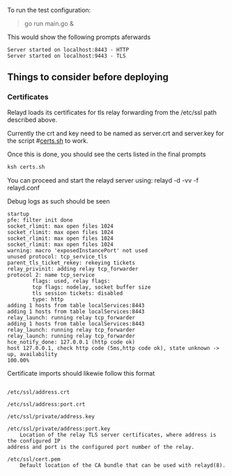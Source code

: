 To run the test configuration: 

> go run main.go &

This would show the following prompts aferwards

```
Server started on localhost:8443 - HTTP
Server started on localhost:9443 - TLS

```


## Things to consider before deploying 


### Certificates 
Relayd loads its certificates for tls relay forwarding from the /etc/ssl path described 
above.

Currently the crt and key need to be named as server.crt and server.key for the script 
#[certs.sh](certs.sh) to work.

Once this is done, you should see the certs listed in the final prompts

```bash
ksh certs.sh
```

You can proceed and start the relayd server using:
 relayd -d -vv -f relayd.conf

Debug logs as such should be seen 
```
startup
pfe: filter init done
socket_rlimit: max open files 1024
socket_rlimit: max open files 1024
socket_rlimit: max open files 1024
socket_rlimit: max open files 1024
warning: macro 'exposedInstancePort' not used
unused protocol: tcp_service_tls
parent_tls_ticket_rekey: rekeying tickets
relay_privinit: adding relay tcp_forwarder
protocol 2: name tcp_service
        flags: used, relay flags: 
        tcp flags: nodelay, socket buffer size
        tls session tickets: disabled
        type: http
adding 1 hosts from table localServices:8443
adding 1 hosts from table localServices:8443
relay_launch: running relay tcp_forwarder
adding 1 hosts from table localServices:8443
relay_launch: running relay tcp_forwarder
relay_launch: running relay tcp_forwarder
hce_notify_done: 127.0.0.1 (http code ok)
host 127.0.0.1, check http code (5ms,http code ok), state unknown -> up, availability 
100.00%

```


Certificate imports should likewie follow this format

```

/etc/ssl/address.crt
     
/etc/ssl/address:port.crt
     
/etc/ssl/private/address.key
     
/etc/ssl/private/address:port.key
    Location of the relay TLS server certificates, where address is the configured IP 
address and port is the configured port number of the relay.

/etc/ssl/cert.pem
    Default location of the CA bundle that can be used with relayd(8).

```




